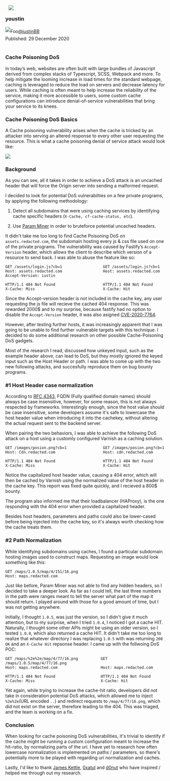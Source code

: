 <meta name="twitter:card" content="summary_large_image" />
<meta property="og:image" content="https://repository-images.githubusercontent.com/325166187/987b9500-4e9d-11eb-921f-bd8e27124b12" />
<img style="float: left;padding: 10px;margin-top:-20px" src="https://raw.githubusercontent.com/iustin24/Cache-Key-Normalization-Denial-of-Service/master/test.jpg">

### youstin
<a style="line-height: 2em;" href="https://twitter.com/iustinBB" target="_blank"><img style="float: left;" src="https://raw.githubusercontent.com/iustin24/Cache-Key-Normalization-Denial-of-Service/master/twitter.png" alt="Foo"> @iustinBB </a><br />
Published: 29 December 2020
<br><br>

### Cache Poisoning DoS

In today’s web, websites are often built with large bundles of Javascript derived from complex stacks of Typescript, SCSS, Webpack and more. To help mitigate the looming increase in load times for the standard webpage, caching is leveraged to reduce the load on servers and decrease latency for users. While caching is often meant to help increase the reliability of the service, making it more accessible to users, some custom cache configurations can introduce denial-of-service vulnerabilities that bring your service to its knees.

### Cache Poisoning DoS Basics 

A Cache poisoning vulnerability arises when the cache is tricked by an attacker into serving an altered response to every other user requesting the resource.
This is what a cache poisoning denial of service attack would look like:


![](https://github.com/iustin24/Cache-Key-Normalization-Denial-of-Service/blob/master/diagram.png?raw=true)


### Background

As you can see, all it takes in order to achieve a DoS attack is an uncached header that will force the Origin server into sending a malformed request.

I decided to look for potential DoS vulnerabilties on a few private programs, by applying the following methodology:

1. Detect all subdomains that were using caching services by identifying cache specific headers (`X-Cache, cf-cache-status, etc`).

2. Use <a href="https://github.com/PortSwigger/param-miner" target="_blank">Param Miner</a> in order to bruteforce potential uncached headers.

It didn't take me too long to find Cache Poisoning DoS on `assets.redacted.com`, the subdomain hosting every js & css file used on one of the private programs. The vulnerability was caused by Fastify’s `Accept-Version` header, which allows the client to describe which version of a resource to send back. I was able to abuse the feature like so:


```ceylon
GET /assets/login.js?cb=1                  GET /assets/login.js?cb=1
Host: assets.redacted.com                  Host: assets.redacted.com
Accept-Version: iustin

HTTP/1.1 404 Not Found                     HTTP/1.1 404 Not Found
X-Cache: Miss                              X-Cache: Hit
```


Since the Accept-version header is not included in the cache key, any user requesting the js file will recieve the cached 404 response. This was rewarded 2000$ and to my surprise, because fastify had no option to disable the `Accept-Version` header, it was also asigned <a href="https://snyk.io/vuln/SNYK-JS-FINDMYWAY-1038269" target="_blank">CVE-2020-7764</a>. 

However, after testing further hosts, it was increasingly apparent that I was going to be unable to find further vulnerable targets with this technique. I decided to do some additional research on other possible Cache-Poisoning DoS gadgets.

Most of the research I read, discussed how unkeyed input, such as the example header above, can lead to DoS, but they mostly ignored the keyed input such as the Host Header or path. I was able to come up with the two new following attacks, and succesfully reproduce them on bug bounty programs. 

### \#1 Host Header case normalization

According to <a href="https://tools.ietf.org/html/rfc4343" target="_blank">RFC 4343</a>, FQDN (Fully qualified domain names) should always be case insensitive, however, for some reason, this is not always respected by frameworks. Interestingly enough, since the host value should be case insensitive, some developers assume it's safe to lowercase the host header value when introducing it into the cachekey, without altering the actual request sent to the backend server.

When pairing the two behaviors, I was able to achieve the following DoS attack on a host using a customly configured Varnish as a caching solution.

```ceylon
GET /images/posion.png?cb=1                GET /images/posion.png?cb=1  
Host: Cdn.redacted.com                     Host: cdn.redacted.com

HTTP/1.1 404 Not Found                     HTTP/1.1 404 Not Found
X-Cache: Miss                              X-Cache: Hit
``` 
Notice the capitalized host header value, causing a 404 error, which will then be cached by Varnish using the normalized value of the host header in the cache key. This report was fixed quite quickly, and I recieved a 800$ bounty. 

The program also informed me that their loadbalancer (HAProxy), is the one responding with the 404 error when provided a capitalized header.

Besides host headers, parameters and paths could also be lower-cased before being injected into the cache key, so it's always worth checking how the cache treats them. 

### \#2 Path Normalization 

While identifying subdomains using caches, I found a particular subdomain hosting images used to construct maps. Requesting an image would look something like this:

```ceylon
GET /maps/1.0.5/map/4/151/16.png
Host: maps.redacted.com
```
Just like before, Param Miner was not able to find any hidden headers, so I decided to take a deeper look. As far as I could tell, the last three numbers in the path were ranges meant to tell the server what part of the map it should return. I played around with those for a good amount of time, but I was not getting anywhere.

Initially, I thought `1.0.5`, was just the version, so I didn't give it much attention, but to my surprise, when I tried `1.0.4`, I noticed I got a cache HIT. Naturally, I thought some other APIs might be using an older version, so I tested `1.0.0`, which also returned a cache HIT. It didn't take me too long to realize that whatever directory I was replacing `1.0.5` with was returning `200 OK` and an `X-Cache Hit` repsonse header. I came up with the follwoing DoS POC: 

```ceylon
GET /maps/%2e%2e/map/4/77/16.png          GET /maps/1.0.5/map/4/77/16.png
Host: maps.redacted.com                   Host: maps.redacted.com

HTTP/1.1 404 Not Found                    HTTP/1.1 404 Not Found
X-Cache: Miss                             X-Cache: Hit
```

Yet again, while trying to increase the cache-hit ratio, developers did not take in consideration potential DoS attacks, which allowed me to inject `%2e%2e`(URL encoded `..`) and redirect requests to `/map/4/77/16.png`, which did not exist on the server, therefore leading to the 404. This was triaged, and the team is working on a fix.

### Conclusion

When looking for cache poisoning DoS vulnerabilities, it's trivial to identify if the cache might be running a custom configuration meant to increase the hit-ratio, by normalizing parts of the uri. I have yet to research how often lowercase normalization is implemented on paths / parameters, so there's potentially more to be played with regarding uri normalization and caches.

Lastly, I'd like to thank <a href="https://skeletonscribe.net" target="_blank">James Kettle</a>, <a href="https://twitter.com/atul_hax" target="_blank">0xatul</a> and <a href="https://twitter.com/d0nutptr" target="_blank">d0nut</a> who have inspired / helped me through out my research.

